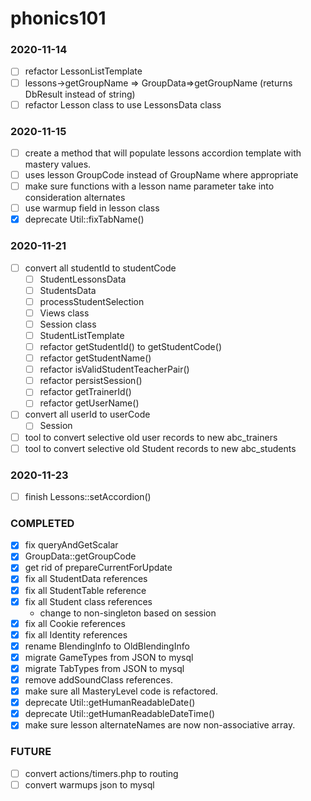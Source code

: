 # phonics101



### 2020-11-14

*[ ] refactor LessonListTemplate
*[ ] lessons->getGroupName => GroupData=>getGroupName (returns DbResult instead of string)
*[ ] refactor Lesson class to use LessonsData class

### 2020-11-15

*[ ] create a method that will populate lessons accordion template with mastery values.
*[ ] uses lesson GroupCode instead of GroupName where appropriate
*[ ] make sure functions with a lesson name parameter take into consideration alternates
*[ ] use warmup field in lesson class
*[x] deprecate Util::fixTabName()

### 2020-11-21
*[ ] convert all studentId to studentCode
   *[ ] StudentLessonsData
   *[ ] StudentsData
   *[ ] processStudentSelection
   *[ ] Views class
   *[ ] Session class
   *[ ] StudentListTemplate
   *[ ] refactor getStudentId() to getStudentCode()
   *[ ] refactor getStudentName()
   *[ ] refactor isValidStudentTeacherPair()
   *[ ] refactor persistSession()
   *[ ] refactor getTrainerId()
   *[ ] refactor getUserName()
*[ ] convert all userId to userCode
   *[ ] Session
*[ ] tool to convert selective old user records to new abc_trainers
*[ ] tool to convert selective old Student records to new abc_students

### 2020-11-23
*[ ] finish Lessons::setAccordion()

### COMPLETED
*[x] fix queryAndGetScalar
*[x] GroupData::getGroupCode 
*[x] get rid of prepareCurrentForUpdate
*[x] fix all StudentData references
*[x] fix all StudentTable reference 
*[x] fix all Student class references
  * change to non-singleton based on session
*[x] fix all Cookie references
*[x] fix all Identity references
*[x] rename BlendingInfo to OldBlendingInfo
*[x] migrate GameTypes from JSON to mysql
*[x] migrate TabTypes from JSON to mysql
*[x] remove addSoundClass references.
*[x] make sure all MasteryLevel code is refactored.
*[x] deprecate Util::getHumanReadableDate()
*[x] deprecate Util::getHumanReadableDateTime()
*[x] make sure lesson alternateNames are now non-associative array.

### FUTURE
*[ ] convert actions/timers.php to routing
*[ ] convert warmups json to mysql
